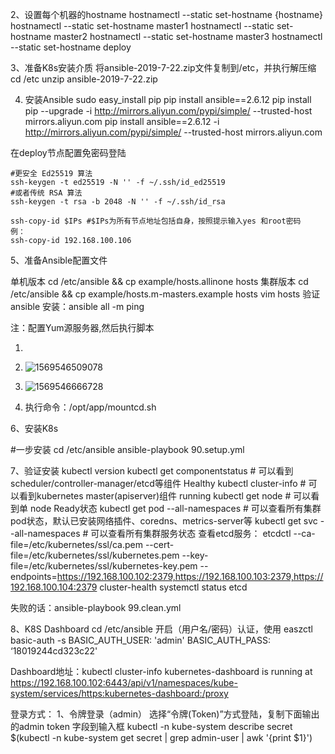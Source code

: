 2、设置每个机器的hostname
hostnamectl --static set-hostname {hostname}
hostnamectl --static set-hostname master1
hostnamectl --static set-hostname master2
hostnamectl --static set-hostname master3
hostnamectl --static set-hostname deploy

3、准备K8s安装介质
将ansible-2019-7-22.zip文件复制到/etc，并执行解压缩
cd /etc
unzip  ansible-2019-7-22.zip

4. 安装Ansible
    sudo easy_install pip
    pip install ansible==2.6.12
    pip install pip --upgrade -i http://mirrors.aliyun.com/pypi/simple/ --trusted-host mirrors.aliyun.com
    pip install ansible==2.6.12 -i http://mirrors.aliyun.com/pypi/simple/ --trusted-host mirrors.aliyun.com

在deploy节点配置免密码登陆

    #更安全 Ed25519 算法
    ssh-keygen -t ed25519 -N '' -f ~/.ssh/id_ed25519
    #或者传统 RSA 算法
    ssh-keygen -t rsa -b 2048 -N '' -f ~/.ssh/id_rsa
    
    ssh-copy-id $IPs #$IPs为所有节点地址包括自身，按照提示输入yes 和root密码
    例：
    ssh-copy-id 192.168.100.106

5、准备Ansible配置文件

单机版本
cd /etc/ansible && cp example/hosts.allinone hosts
集群版本
cd /etc/ansible && cp example/hosts.m-masters.example hosts
vim hosts
验证ansible 安装：ansible all -m ping

注：配置Yum源服务器,然后执行脚本

1. 
2. ![1569546509078](C:\Users\yx\AppData\Roaming\Typora\typora-user-images\1569546509078.png)

2. ![1569546666728](C:\Users\yx\AppData\Roaming\Typora\typora-user-images\1569546666728.png)

3.  执行命令：/opt/app/mountcd.sh  

6、安装K8s

#一步安装
cd /etc/ansible
ansible-playbook 90.setup.yml

7、验证安装
kubectl version
kubectl get componentstatus # 可以看到scheduler/controller-manager/etcd等组件 Healthy
kubectl cluster-info # 可以看到kubernetes master(apiserver)组件 running
kubectl get node # 可以看到单 node Ready状态
kubectl get pod --all-namespaces # 可以查看所有集群pod状态，默认已安装网络插件、coredns、metrics-server等
kubectl get svc --all-namespaces # 可以查看所有集群服务状态
查看etcd服务：
etcdctl --ca-file=/etc/kubernetes/ssl/ca.pem --cert-file=/etc/kubernetes/ssl/kubernetes.pem --key-file=/etc/kubernetes/ssl/kubernetes-key.pem --endpoints=https://192.168.100.102:2379,https://192.168.100.103:2379,https://192.168.100.104:2379 cluster-health
systemctl status etcd

失败的话：ansible-playbook  99.clean.yml

8、K8S Dashboard
cd /etc/ansible
开启（用户名/密码）认证，使用 easzctl basic-auth -s 
BASIC_AUTH_USER: 'admin'
BASIC_AUTH_PASS: ‘18019244cd323c22'

Dashboard地址：kubectl cluster-info
kubernetes-dashboard is running at https://192.168.100.102:6443/api/v1/namespaces/kube-system/services/https:kubernetes-dashboard:/proxy

登录方式：
1、令牌登录（admin）
选择“令牌(Token)”方式登陆，复制下面输出的admin token 字段到输入框
kubectl -n kube-system describe secret $(kubectl -n kube-system get secret | grep admin-user | awk '{print $1}')

